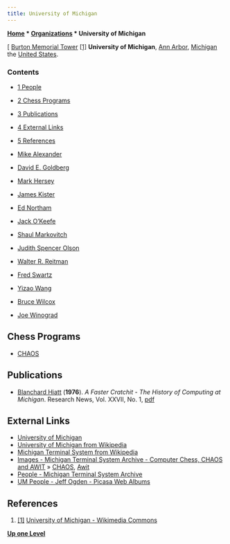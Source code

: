 ```yaml
---
title: University of Michigan
---
```

**[Home](Home "Home") \* [Organizations](Organizations "Organizations") \* University of Michigan**



[ [Burton Memorial Tower](https://en.wikipedia.org/wiki/Burton_Memorial_Tower) <a id="cite-note-1" href="#cite-ref-1">[1]</a>
**University of Michigan**, [Ann Arbor](https://en.wikipedia.org/wiki/Ann_Arbor,_Michigan), [Michigan](https://en.wikipedia.org/wiki/Michigan) the [United States](https://en.wikipedia.org/wiki/United_States).



### Contents


* [1 People](#people)
* [2 Chess Programs](#chess-programs)
* [3 Publications](#publications)
* [4 External Links](#external-links)
* [5 References](#references)






* [Mike Alexander](Mike_Alexander "Mike Alexander")
* [David E. Goldberg](David_E._Goldberg "David E. Goldberg")
* [Mark Hersey](Mark_Hersey "Mark Hersey")
* [James Kister](James_Kister "James Kister")
* [Ed Northam](Ed_Northam "Ed Northam")
* [Jack O’Keefe](Jack_O%E2%80%99Keefe "Jack O’Keefe")
* [Shaul Markovitch](Shaul_Markovitch "Shaul Markovitch")
* [Judith Spencer Olson](index.php?title=Judith_Spencer_Olson&action=edit&redlink=1 "Judith Spencer Olson (page does not exist)")
* [Walter R. Reitman](Walter_R._Reitman "Walter R. Reitman")
* [Fred Swartz](Fred_Swartz "Fred Swartz")
* [Yizao Wang](Yizao_Wang "Yizao Wang")
* [Bruce Wilcox](index.php?title=Bruce_Wilcox&action=edit&redlink=1 "Bruce Wilcox (page does not exist)")
* [Joe Winograd](Joe_Winograd "Joe Winograd")


## Chess Programs


* [CHAOS](CHAOS "CHAOS")


## Publications


* [Blanchard Hiatt](https://www.linkedin.com/in/blanchardhiatt) (**1976**). *A Faster Cratchit - The History of Computing at Michigan*. Research News, Vol. XXVII, No. 1, [pdf](https://docs.google.com/file/d/0B4t_NX-QeWDYNzQ0MGQ4OGItYzlhZi00MjQzLWJmNDctNDU3ZWY4MTBhNzUz/edit?hl=en_US&pli=1)


## External Links


* [University of Michigan](http://umich.edu/)
* [University of Michigan from Wikipedia](https://en.wikipedia.org/wiki/University_of_Michigan)
* [Michigan Terminal System from Wikipedia](https://en.wikipedia.org/wiki/Michigan_Terminal_System)
 * [Images - Michigan Terminal System Archive - Computer Chess, CHAOS and AWIT](http://archive.michigan-terminal-system.org/images#TOC-13-Photographs:-Computer-Chess-CHAOS-and-AWIT) » [CHAOS](CHAOS "CHAOS"), [Awit](Awit "Awit") 
* [People - Michigan Terminal System Archive](http://archive.michigan-terminal-system.org/people)
* [UM People - Jeff Ogden - Picasa Web Albums](https://picasaweb.google.com/103267580193222253134/UMPeople?noredirect=1#)


## References


1. <a id="cite-ref-1" href="#cite-note-1">[1]</a> [University of Michigan - Wikimedia Commons](https://commons.wikimedia.org/wiki/University_of_Michigan)

**[Up one Level](Organizations "Organizations")**







 
